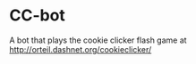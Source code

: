 # CC-bot
A bot that plays the cookie clicker flash game at http://orteil.dashnet.org/cookieclicker/
